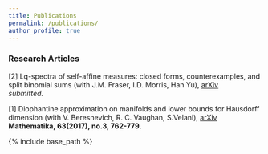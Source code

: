 ```yaml
---
title: Publications
permalink: /publications/
author_profile: true
---
```


### Research Articles

[2] Lq-spectra of self-affine measures: closed forms, counterexamples, and split binomial sums (with J.M. Fraser, I.D. Morris, Han Yu), [arXiv](https://arxiv.org/abs/1811.03400)  
*submitted.*

[1] Diophantine approximation on manifolds and lower bounds for Hausdorff dimension (with V. Beresnevich, R. C. Vaughan, S.Velani), [arXiv](https://arxiv.org/abs/1712.03761)  
**Mathematika, 63(2017), no.3, 762-779**.


{% include base_path %}


